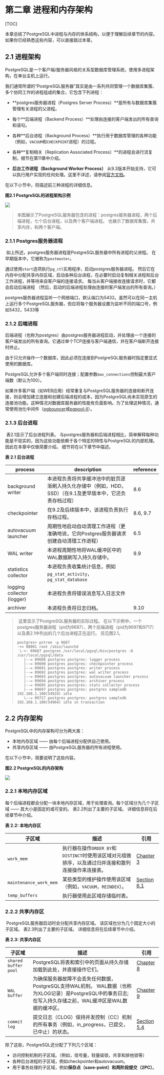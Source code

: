 # 第二章 进程和内存架构

[TOC]

​	本章总结了PostgreSQL中进程与内存的体系结构，以便于理解后续章节的内容。 如果你已经熟悉这些内容，可以直接跳过本章。

## 2.1 进程架构

​	PostgreSQL是一个客户端/服务器风格的关系型数据库管理系统，使用多进程架构，在单台主机上运行。

​	我们通常所谓的“PostgreSQL服务器”其实是由一系列共同管理一个数据库集簇、多个协同工作的进程组成的集合，它包含下列进程：

* **postgres服务器进程（Postgres Server Process）**是所有与数据库集簇管理有关进程的父进程。
* 每个**后端进程（Backend Process）**处理由连接的客户端发出的所有查询和语句。

* 各种**后台进程（Background Process）**执行用于数据库管理的各种功能（例如，`VACUUM`和`CHECKPOINT`进程）的过程。

* 各种**复制相关（Replication Associated Process）**的进程会进行流复制，细节在第11章中介绍。
* **后台工作进程（Background Worker Process）** 从9.3版本开始支持，它可以执行用户实现的任何处理。这里不详述，请参阅[官方文档](https://www.postgresql.org/docs/current/static/bgworker.html)。

在以下小节中，将描述前三种进程的详细信息。

**图2.1 PostgreSQL的进程架构示例**

![](img/fig-2-01.png)

> ​	本图展示了PostgreSQL服务器包含的进程：postgres服务器进程，两个后端进程，七个后台进程，以及两个客户端进程。 也展示了数据库集簇，共享内存，和两个客户端。
>

### 2.1.1 Postgres服务器进程

​	如上所述，postgres服务器进程是PostgreSQL服务器中所有进程的父进程。 在早期版本中，它被称为`postmaster`。

​	通过使用`start`选项执行`pg_ctl`实用程序，启动postgres服务器进程。 然后它在内存中分配共享内存区域，启动各种后台进程，在必要时启动复制相关进程和后台工作进程，并等待来自客户端的连接请求。 每当从客户端接收连接请求时，它都会启动后端进程 （然后，启动的后端进程处理由连接的客户端发出的所有查询。）

​	postgres服务器进程监听一个网络端口，默认端口为5432。虽然可以在同一主机上运行多个PostgreSQL服务器，但应将每个服务器设置为监听不同的端口号，例如5432，5433等

### 2.1.2 后端进程

​	后端进程（也称为postgres）由postgres服务器进程启动，并处理由一个连接的客户端发出的所有查询。它通过单个TCP连接与客户端通信，并在客户端断开连接时终止。

​	由于只允许操作一个数据库，因此必须在连接到PostgreSQL服务器时指定要显式使用的数据库。

​	PostgreSQL允许多个客户端同时连接；配置参数`max_connections`控制最大客户端数（默认为100）。

​	如果许多客户端（如WEB应用）经常重复与PostgreSQL服务器的连接和断开连接，则会增加建立连接和创建后端进程的成本，因为PostgreSQL尚未实现原生的连接池功能。这种情况对数据库服务器的性能有负面影响。为了处理这种情况，通常使用池化中间件（[pgbouncer](https://pgbouncer.github.io)或[pgpool-II](http://www.pgpool.net/mediawiki/index.php/Main_Page)）。

### 2.1.3 后台进程

​	表2.1显示了后台进程列表。 与postgres服务器和后端进程相比，简单解释每种功能是不现实的，因为这些功能依赖于各个特定的特性与PostgreSQL的内部机理。 因此在本章中仅做简要介绍。 细节将在以下章节中描述。

**表 2.1 后台进程**

| process                    | description                                                  | reference |
| -------------------------- | ------------------------------------------------------------ | --------- |
| background writer          | 本进程负责将共享缓冲池中的脏页逐渐刷入持久化存储中（例如，HDD，SSD）（在9.1及更早版本中，它还负责存档过程） | 8.6       |
| checkpointer               | 在9.2及后续版本中，该进程负责执行存档过程。                  | 8.6, 9.7  |
| autovacuum launcher        | 周期性地启动自动清理工作进程（更准确地说，它向Postgres服务器请求创建自动清理工作进程） | 6.5       |
| WAL writer                 | 本进程周期性地将WAL缓冲区中的WAL数据刷写入持久存储中。       | 9.9       |
| statistics collector       | 本进程负责收集统计信息，例如`pg_stat_activity`，`pg_stat_database` |           |
| logging collector (logger) | 本进程负责将错误消息写入日志文件                             |           |
| archiver                   | 本进程负责将日志归档。                                       | 9.10      |

>  ​	这里显示了PostgreSQL服务器的实际过程。 在以下示例中，一个postgres服务器进程（pid为9687），两个后端进程（pid为9697和9717）以及表2.1中列出的几个后台进程正在运行。 另见图2.1。
>
> ```
> postgres> pstree -p 9687
> -+= 00001 root /sbin/launchd
>  \-+- 09687 postgres /usr/local/pgsql/bin/postgres -D /usr/local/pgsql/data
>    |--= 09688 postgres postgres: logger process     
>    |--= 09690 postgres postgres: checkpointer process     
>    |--= 09691 postgres postgres: writer process     
>    |--= 09692 postgres postgres: wal writer process     
>    |--= 09693 postgres postgres: autovacuum launcher process     
>    |--= 09694 postgres postgres: archiver process     
>    |--= 09695 postgres postgres: stats collector process     
>    |--= 09697 postgres postgres: postgres sampledb 192.168.1.100(54924) idle  
>    \--= 09717 postgres postgres: postgres sampledb 192.168.1.100(54964) idle in transaction  
> ```



## 2.2 内存架构

PostgreSQL中的内存架构可分为两大类：

+ 本地内存区域 —— 由每个后端进程分配供自己使用。
+ 共享内存区域 —— 由PostgreSQL服务器的所有进程使用。

在以下小节中，简要说明了这些内容。

**图2.2 PostgreSQL的内存架构**

![](img/fig-2-02.png)

### 2.2.1 本地内存区域

​	每个后端进程都会分配一块本地内存区域，用于处理查询。每个区域分为几个子区域 —— 其大小是固定的或可变的。 表2.2列出了主要的子区域。 详细信息将在后续章节中介绍。

**表 2.2: 本地内存区**

| 子区域                 | 描述                                                         | 引用                                                       |
| ---------------------- | ------------------------------------------------------------ | ---------------------------------------------------------- |
| `work_mem`             | 执行器在操作`ORDER BY`和`DISTINCT`时使用该区域对元组做排序，以及通过归并连接和散列连接操作来连接表。 | [Chapter 3](http://www.interdb.jp/pg/pgsql03.html)         |
| `maintenance_work_mem` | 某些类型的维护操作使用该区域（例如，`VACUUM`，`REINDEX`）。  | [Section 6.1](http://www.interdb.jp/pg/pgsql06.html#_6.1.) |
| `temp_buffers`         | 执行器使用此区域存储临时表。                                 |                                                            |

### 2.2.2 共享内存区

​	PostgreSQL服务器启动时会分配共享内存区域。 该区域也分为几个固定大小的子区域。 表2.3列出了主要的子区域。 详细信息将在后续章节中介绍。

**表 2.3: 共享内存区**

| 子区域               | 描述                                                         | 引用                                                       |
| -------------------- | ------------------------------------------------------------ | ---------------------------------------------------------- |
| `shared buffer pool` | PostgreSQL将表和索引中的页面从持久存储加载到此处，并直接操作它们。 | [Chapter 8](http://www.interdb.jp/pg/pgsql08.html)         |
| `WAL buffer`         | 为确保服务器故障不会丢失任何数据，PostgreSQL支持WAL机制。 WAL数据（也称为XLOG记录）是PostgreSQL中的事务日志; 在写入持久存储之前，WAL缓冲区是WAL数据的缓冲区。 | [Chapter 9](http://www.interdb.jp/pg/pgsql09.html)         |
| `commit log`         | 提交日志（CLOG）保持并发控制（CC）机制的所有事务（例如，in_progress，已提交，已中止）的状态。 | [Section 5.4](http://www.interdb.jp/pg/pgsql05.html#_5.4.) |



除了这些，PostgreSQL还分配了下列几个区域：

* 访问控制机制的子区域。（例如，信号量，轻量级锁，共享和排他锁等）
* 各种后台进程的子区域，例如checkpointer和autovacuum。
* 用于事务处理的子区域，例如**保存点（save-point）**和**两阶段提交（2PC）**。